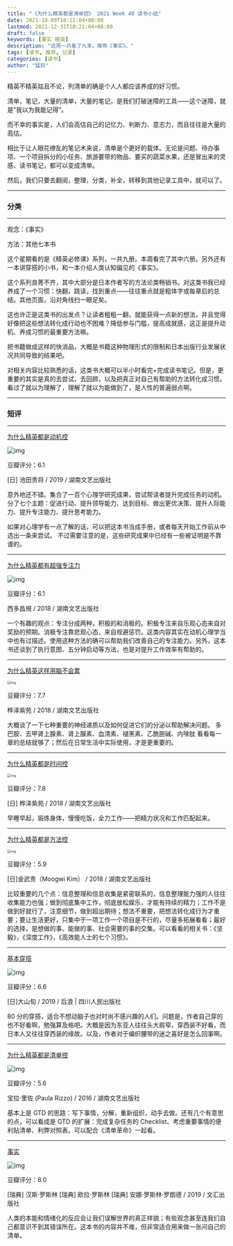 ```yaml
---
title: "《为什么精英都是清单控》 2021 Week 40 读书小结"
date: 2021-10-09T10:21:04+08:00
lastmod: 2021-12-31T10:21:04+08:00
draft: false
keywords: [事实 精英]
description: "这周一共看了九本。推荐《事实》。"
tags: [读书, 推荐, 记录]
categories: [读书]
author: "猛犸"
---
```


精英不精英姑且不论，列清单的确是个人人都应该养成的好习惯。

清单，笔记，大量的清单，大量的笔记，是我们打破迷障的工具——这个迷障，就是“我以为我能记得”。

而不幸的事实是，人们会高估自己的记忆力、判断力、意志力，而且往往是大量的高估。

相比于让人眼花缭乱的笔记术来说，清单是个更好的载体。无论是问题、待办事项、一个项目拆分的小任务、旅游要带的物品、要买的蔬菜水果，还是冒出来的灵感、读书笔记，都可以变成清单。

然后，我们只要去翻阅，整理，分类，补全，转移到其他记录工具中，就可以了。

---

### 分类

---

观念：《事实》

方法：其他七本书

这个星期看的是《精英必修课》系列，一共九册。本周看完了其中六册。另外还有一本讲穿搭的小书，和一本介绍人类认知偏见的《事实》。

这个系列良莠不齐，其中大部分是日本作者写的方法论类畅销书。对这类书我已经养成了一个习惯：快翻，跳读，找到重点——往往重点就是粗体字或每章后的总结。其他页面，沿对角线扫一眼足矣。

这也许正是这类书的出发点？让读者粗粗一翻，就能获得一点新的想法，并且觉得好像把这些想法转化成行动也不困难？降低参与门槛，提高成就感，这正是提升动机、养成习惯的最重要方法嘛。

把书籍做成这样的快消品，大概是书籍这种物理形式的限制和日本出版行业发展状况共同导致的结果吧。

对相关内容比较熟悉的话，这类书大概可以半小时看完+完成读书笔记。但是，更重要的其实是真的去尝试，去回顾，以及把真正对自己有帮助的方法转化成习惯。看过了就以为理解了，理解了就以为能做到了，是人性的普遍弱点啊。

---

### 短评

---

[为什么精英都是动机控](https://book.douban.com/subject/30628657/)

![img](https://i-1256632535.cos.ap-beijing.myqcloud.com/img/s32329488.jpg)

豆瓣评分：6.1

[日] 池田贵将 / 2019 / 湖南文艺出版社

意外地还不错。集合了一百个心理学研究成果，尝试帮读者提升完成任务的动机。 分了七个主题：促进行动、提升领导能力、达到目标、做出更优决策、提升人际能力、提升专注能力、提升思考能力。

如果对心理学有一点了解的话，可以把这本书当成手册，或者每天开始工作前从中选出一条来尝试。 不过需要注意的是，这些研究成果中已经有一些被证明是不靠谱的。

---

[为什么精英都有超强专注力](https://book.douban.com/subject/30217897/)

![img](https://i-1256632535.cos.ap-beijing.myqcloud.com/img/s29764021.jpg)

豆瓣评分：6.1

西多昌規 / 2018 / 湖南文艺出版社

一个有趣的观点：专注分成两种，积极的和消极的。积极专注来自乐观心态来自对奖励的预期。消极专注靠悲观心态，来自规避惩罚。这类内容其实在动机心理学当中也有过描述。使用这种方法的确可以帮助我们改善自己的专注能力。另外，这本书还谈到了执行意图、五分钟启动等方法，也是对提升工作效率有帮助的。

---

[为什么精英这样用脑不会累](https://book.douban.com/subject/30309385/)

<img src="https://i-1256632535.cos.ap-beijing.myqcloud.com/img/s29853002-20211220055055051.jpg" alt="img" style="zoom:50%;" />

豆瓣评分：7.7

桦泽紫苑 / 2018 / 湖南文艺出版社

大概谈了一下七种重要的神经递质以及如何促进它们的分泌以帮助解决问题。 多巴胺、去甲肾上腺素、肾上腺素、血清素、褪黑素、乙酰胆碱、内啡肽 看看每一章的总结就够了；然后在日常生活中实际使用，才是更重要的。

---

[为什么精英都是时间控](https://book.douban.com/subject/30188003/)

<img src="https://i-1256632535.cos.ap-beijing.myqcloud.com/img/s29733031-20211220055104696.jpg" alt="img" style="zoom:50%;" />

豆瓣评分：7.8

[日] 桦泽紫苑 / 2018 / 湖南文艺出版社

早睡早起，锻炼身体，慢慢吃饭，全力工作——把精力状况和工作匹配起来。

---

[为什么精英都是方法控](https://book.douban.com/subject/30188002/)

<img src="https://i-1256632535.cos.ap-beijing.myqcloud.com/img/s29733030.jpg" alt="img" style="zoom:50%;" />

豆瓣评分：5.9

[日]金武贵（Moogwi Kim） / 2018 / 湖南文艺出版社

比较重要的几个点：信息整理和信息收集是紧密联系的，信息整理能力强的人往往收集能力也强；做到彻底集中工作，彻底放松娱乐，才能有持续的精力；工作不是做到好就行了，注意细节，做到超出期待；想法不重要，把想法转化成行为才重要；要让生活更好，只集中于一项工作一个项目是不行的，尽量多拓展看看；最好的选择，是想做的事、能做的事、社会需要的事的交集。可以看看的相关书：《坚毅》，《深度工作》，《高效能人士的七个习惯》。

---

[基本穿搭](https://book.douban.com/subject/30435330/)

![img](https://i-1256632535.cos.ap-beijing.myqcloud.com/img/s29980542.jpg)

豆瓣评分：6.6

[日]大山旬 / 2019 / 后浪 | 四川人民出版社

80 分的穿搭，适合不想动脑子也对时尚不感兴趣的人们。问题是，作者自己穿的也不好看啊，勉强算及格吧。大概是因为东亚人往往头大肩窄，穿西装不好看，而日本人又往往穿西装的缘故。以及，作者对于编织腰带的迷之喜好是怎么回事啊。

---

[为什么精英都是清单控](https://book.douban.com/subject/26802252/)

![img](https://i-1256632535.cos.ap-beijing.myqcloud.com/img/s28758773-20211220055115593.jpg)

豆瓣评分：5.6

宝拉·里佐 (Paula Rizzo) / 2016 / 湖南文艺出版社

基本上是 GTD 的思路：写下事情，分解，重新组织，动手去做。还有几个有意思的点，可以看成是 GTD 的扩展：完成复杂任务的 Checklist、考虑重要事情的便利贴清单、利弊对照表。可以配合《清单革命》一起看。

---

[事实](https://book.douban.com/subject/33385402/)

![img](https://i-1256632535.cos.ap-beijing.myqcloud.com/img/s33129140.jpg)

豆瓣评分：8.0

[瑞典] 汉斯·罗斯林 [瑞典] 欧拉·罗斯林 [瑞典] 安娜·罗斯林·罗朗德 / 2019 / 文汇出版社

人类的本能和情绪化的反应会让我们误解世界的真正样貌；有些观念甚至连我们自己都意识不到其错误所在。这本书的内容并不难，但非常适合用来做一张问自己的清单。
